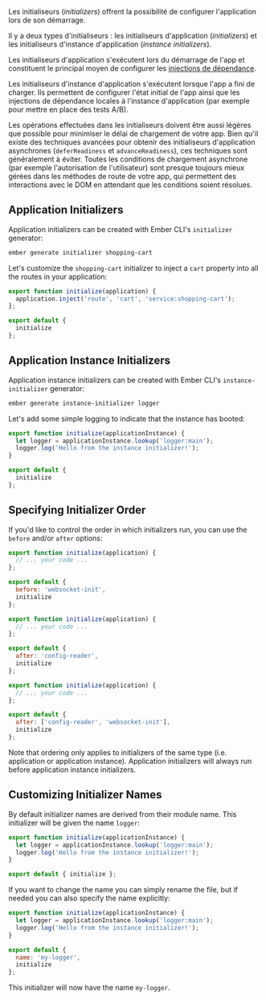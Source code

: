 Les initialiseurs (_initializers_) offrent la possibilité de configurer l'application lors de son démarrage.

Il y a deux types d'initialiseurs&nbsp;: les initialiseurs d'application (_initializers_) et les initialiseurs d'instance d'application (_instance initializers_).

Les initialiseurs d'application s'exécutent lors du démarrage de l'app et constituent le principal moyen de configurer les [injections de dépendance](../dependency-injection/). 

Les initialiseurs d'instance d'application s'exécutent lorsque l'app a fini de charger. Ils permettent de configurer l'état initial de l'app ainsi que les injections de dépendance locales à l'instance d'application (par exemple pour mettre en place des tests A/B).

Les opérations effectuées dans les initialiseurs doivent être aussi légères que possible pour minimiser le délai de chargement de votre app. Bien qu'il existe des techniques avancées pour obtenir des initialiseurs d'application asynchrones (`deferReadiness` et `advanceReadiness`), ces techniques sont généralement à éviter. Toutes les conditions de chargement asynchrone (par exemple l'autorisation de l'utilisateur) sont presque toujours mieux gérées dans les méthodes de route de votre app, qui permettent des interactions avec le DOM en attendant que les conditions soient résolues.

## Application Initializers

Application initializers can be created with Ember CLI's `initializer` generator:

```bash
ember generate initializer shopping-cart
```

Let's customize the `shopping-cart` initializer to inject a `cart` property into all the routes in your application:

```javascript {data-filename=app/initializers/shopping-cart.js}
export function initialize(application) {
  application.inject('route', 'cart', 'service:shopping-cart');
};

export default {
  initialize
};
```

## Application Instance Initializers

Application instance initializers can be created with Ember CLI's `instance-initializer` generator:

```bash
ember generate instance-initializer logger
```

Let's add some simple logging to indicate that the instance has booted:

```javascript {data-filename=app/instance-initializers/logger.js}
export function initialize(applicationInstance) {
  let logger = applicationInstance.lookup('logger:main');
  logger.log('Hello from the instance initializer!');
}

export default {
  initialize
};
```

## Specifying Initializer Order

If you'd like to control the order in which initializers run, you can use the `before` and/or `after` options:

```javascript {data-filename=app/initializers/config-reader.js}
export function initialize(application) {
  // ... your code ...
};

export default {
  before: 'websocket-init',
  initialize
};
```

```javascript {data-filename=app/initializers/websocket-init.js}
export function initialize(application) {
  // ... your code ...
};

export default {
  after: 'config-reader',
  initialize
};
```

```javascript {data-filename=app/initializers/asset-init.js}
export function initialize(application) {
  // ... your code ...
};

export default {
  after: ['config-reader', 'websocket-init'],
  initialize
};
```

Note that ordering only applies to initializers of the same type (i.e. application or application instance).
Application initializers will always run before application instance initializers.

## Customizing Initializer Names

By default initializer names are derived from their module name. This initializer will be given the name `logger`:

```javascript {data-filename=app/instance-initializers/logger.js}
export function initialize(applicationInstance) {
  let logger = applicationInstance.lookup('logger:main');
  logger.log('Hello from the instance initializer!');
}

export default { initialize };
```

If you want to change the name you can simply rename the file, but if needed you can also specify the name explicitly:

```javascript {data-filename=app/instance-initializers/logger.js}
export function initialize(applicationInstance) {
  let logger = applicationInstance.lookup('logger:main');
  logger.log('Hello from the instance initializer!');
}

export default {
  name: 'my-logger',
  initialize
};
```

This initializer will now have the name `my-logger`.
